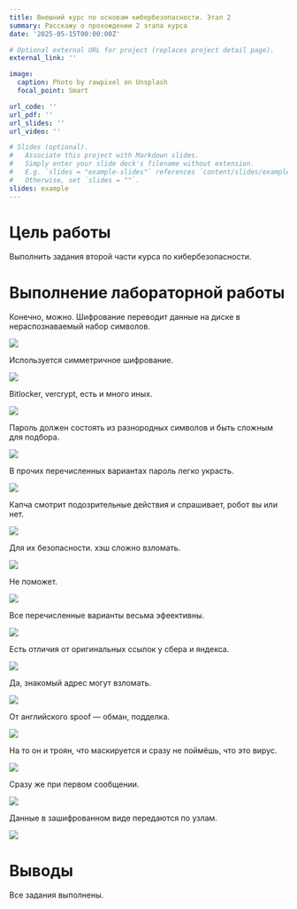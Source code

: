 ```yaml
---
title: Внешний курс по основам кибербезопасности. Этап 2
summary: Расскажу о прохождении 2 этапа курса
date: '2025-05-15T00:00:00Z'

# Optional external URL for project (replaces project detail page).
external_link: ''

image:
  caption: Photo by rawpixel on Unsplash
  focal_point: Smart

url_code: ''
url_pdf: ''
url_slides: ''
url_video: ''

# Slides (optional).
#   Associate this project with Markdown slides.
#   Simply enter your slide deck's filename without extension.
#   E.g. `slides = "example-slides"` references `content/slides/example-slides.md`.
#   Otherwise, set `slides = ""`.
slides: example
---
```


# Цель работы

Выполнить задания второй части курса по кибербезопасности.

# Выполнение лабораторной работы

Конечно, можно. Шифрование переводит данные на диске в нераспознаваемый набор символов.

![](image/Screenshot_from_2025-05-13_19-22-15.png)

Используется симметричное шифрование.

![](image/Screenshot_from_2025-05-13_19-22-19.png)

Bitlocker, vercrypt, есть и много иных.

![](image/Screenshot_from_2025-05-13_19-22-30.png)

Пароль должен состоять из разнородных символов и быть сложным для подбора.

![](image/Screenshot_from_2025-05-13_19-22-55.png)

В прочих перечисленных вариантах пароль легко украсть.

![](image/Screenshot_from_2025-05-13_19-23-09.png)

Капча смотрит подозрительные действия и спрашивает, робот вы или нет.

![](image/Screenshot_from_2025-05-13_19-23-43.png)

Для их безопасности. хэш сложно взломать.

![](image/Screenshot_from_2025-05-13_19-24-05.png)

Не поможет.

![](image/Screenshot_from_2025-05-13_19-24-59.png)

Все перечисленные варианты весьма эфеективны.

![](image/Screenshot_from_2025-05-13_19-25-24.png)

Есть отличия от оригинальных ссылок у сбера и яндекса.

![](image/Screenshot_from_2025-05-13_19-26-27.png)

Да, знакомый адрес могут взломать.

![](image/Screenshot_from_2025-05-13_19-26-38.png)

От английского spoof — обман, подделка.

![](image/Screenshot_from_2025-05-13_19-27-40.png)

На то он и троян, что маскируется и сразу не поймёшь, что это вирус.

![](image/Screenshot_from_2025-05-13_19-28-40.png)

Сразу же при первом сообщении.

![](image/Screenshot_from_2025-05-13_19-29-10.png)

Данные в зашифрованном виде передаются по узлам.

![](image/Screenshot_from_2025-05-13_19-29-23.png)


# Выводы

Все задания выполнены.


